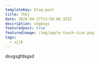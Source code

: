 ```yaml
---
templateKey: blog-post
title: 7hkj
date: 2020-04-27T13:50:06.325Z
description: sdgdsgs
featuredpost: true
featuredimage: /img/apple-touch-icon.png
tags:
  - ujjb
---
```

dsvgsgfdsgsd